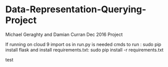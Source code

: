 # Data-Representation-Querying-Project
Michael Geraghty and Damian Curran Dec 2016 Project

If running on cloud 9 import os in run.py is needed
cmds to run : sudo pip install flask
and install requirements.txt: sudo pip install -r requirements.txt

test